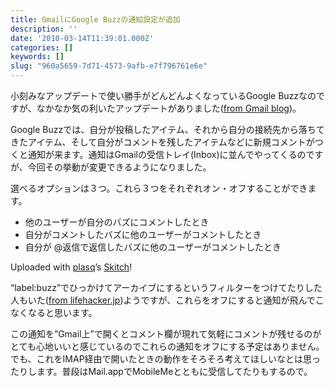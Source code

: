 ```yaml
---
title: GmailにGoogle Buzzの通知設定が追加
description: ''
date: '2010-03-14T11:39:01.000Z'
categories: []
keywords: []
slug: "960a5659-7d71-4573-9afb-e7f796761e6e"
---
```

小刻みなアップデートで使い勝手がどんどんよくなっているGoogle Buzzなのですが、なかなか気の利いたアップデートがありました([from Gmail blog](http://gmailblog.blogspot.com/2010/03/better-controls-for-buzz-in-your-inbox.html))。

Google Buzzでは、自分が投稿したアイテム、それから自分の接続先から落ちてきたアイテム、そして自分がコメントを残したアイテムなどに新規コメントがつくと通知が来ます。通知はGmailの受信トレイ(Inbox)に並んでやってくるのですが、今回その挙動が変更できるようになりました。

選べるオプションは３つ。これら３つをそれぞれオン・オフすることができます。

*   他のユーザーが自分のバズにコメントしたとき
*   自分がコメントしたバズに他のユーザーがコメントしたとき
*   自分が @返信で返信したバズに他のユーザーがコメントしたとき

Uploaded with [plasq](http://plasq.com/)’s [Skitch](http://skitch.com)!

“label:buzz”でひっかけてアーカイブにするというフィルターをつけてたりした人もいた([from lifehacker.jp](http://www.lifehacker.jp/2010/02/1002010google_buzzgmail.html))ようですが、これらをオフにすると通知が飛んでこなくなると思います。

この通知を”Gmail上”で開くとコメント欄が現れて気軽にコメントが残せるのがとても心地いいと感じているのでこれらの通知をオフにする予定はありません。でも、これをIMAP経由で開いたときの動作をそろそろ考えてほしいなとは思ったりします。普段はMail.appでMobileMeとともに受信してたりもするので。